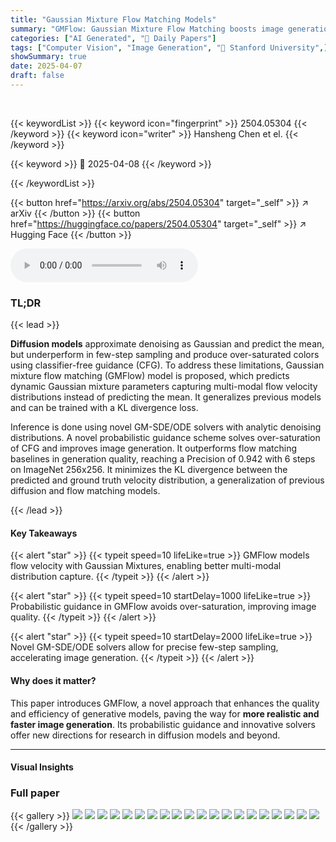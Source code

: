 ```yaml
---
title: "Gaussian Mixture Flow Matching Models"
summary: "GMFlow: Gaussian Mixture Flow Matching boosts image generation quality with fewer steps!"
categories: ["AI Generated", "🤗 Daily Papers"]
tags: ["Computer Vision", "Image Generation", "🏢 Stanford University",]
showSummary: true
date: 2025-04-07
draft: false
---
```


<br>

{{< keywordList >}}
{{< keyword icon="fingerprint" >}} 2504.05304 {{< /keyword >}}
{{< keyword icon="writer" >}} Hansheng Chen et el. {{< /keyword >}}
 
{{< keyword >}} 🤗 2025-04-08 {{< /keyword >}}
 
{{< /keywordList >}}

{{< button href="https://arxiv.org/abs/2504.05304" target="_self" >}}
↗ arXiv
{{< /button >}}
{{< button href="https://huggingface.co/papers/2504.05304" target="_self" >}}
↗ Hugging Face
{{< /button >}}



<audio controls>
    <source src="https://ai-paper-reviewer.com/2504.05304/podcast.wav" type="audio/wav">
    Your browser does not support the audio element.
</audio>


### TL;DR


{{< lead >}}

**Diffusion models** approximate denoising as Gaussian and predict the mean, but underperform in few-step sampling and produce over-saturated colors using classifier-free guidance (CFG). To address these limitations, Gaussian mixture flow matching (GMFlow) model is proposed, which predicts dynamic Gaussian mixture parameters capturing multi-modal flow velocity distributions instead of predicting the mean. It generalizes previous models and can be trained with a KL divergence loss.



Inference is done using novel GM-SDE/ODE solvers with analytic denoising distributions. A novel probabilistic guidance scheme solves over-saturation of CFG and improves image generation. It outperforms flow matching baselines in generation quality, reaching a Precision of 0.942 with 6 steps on ImageNet 256x256. It minimizes the KL divergence between the predicted and ground truth velocity distribution, a generalization of previous diffusion and flow matching models.

{{< /lead >}}


#### Key Takeaways

{{< alert "star" >}}
{{< typeit speed=10 lifeLike=true >}} GMFlow models flow velocity with Gaussian Mixtures, enabling better multi-modal distribution capture. {{< /typeit >}}
{{< /alert >}}

{{< alert "star" >}}
{{< typeit speed=10 startDelay=1000 lifeLike=true >}} Probabilistic guidance in GMFlow avoids over-saturation, improving image quality. {{< /typeit >}}
{{< /alert >}}

{{< alert "star" >}}
{{< typeit speed=10 startDelay=2000 lifeLike=true >}} Novel GM-SDE/ODE solvers allow for precise few-step sampling, accelerating image generation. {{< /typeit >}}
{{< /alert >}}

#### Why does it matter?
This paper introduces GMFlow, a novel approach that enhances the quality and efficiency of generative models, paving the way for **more realistic and faster image generation**. Its probabilistic guidance and innovative solvers offer new directions for research in diffusion models and beyond.

------
#### Visual Insights







### Full paper

{{< gallery >}}
<img src="https://ai-paper-reviewer.com/2504.05304/1.png" class="grid-w50 md:grid-w33 xl:grid-w25" />
<img src="https://ai-paper-reviewer.com/2504.05304/2.png" class="grid-w50 md:grid-w33 xl:grid-w25" />
<img src="https://ai-paper-reviewer.com/2504.05304/3.png" class="grid-w50 md:grid-w33 xl:grid-w25" />
<img src="https://ai-paper-reviewer.com/2504.05304/4.png" class="grid-w50 md:grid-w33 xl:grid-w25" />
<img src="https://ai-paper-reviewer.com/2504.05304/5.png" class="grid-w50 md:grid-w33 xl:grid-w25" />
<img src="https://ai-paper-reviewer.com/2504.05304/6.png" class="grid-w50 md:grid-w33 xl:grid-w25" />
<img src="https://ai-paper-reviewer.com/2504.05304/7.png" class="grid-w50 md:grid-w33 xl:grid-w25" />
<img src="https://ai-paper-reviewer.com/2504.05304/8.png" class="grid-w50 md:grid-w33 xl:grid-w25" />
<img src="https://ai-paper-reviewer.com/2504.05304/9.png" class="grid-w50 md:grid-w33 xl:grid-w25" />
<img src="https://ai-paper-reviewer.com/2504.05304/10.png" class="grid-w50 md:grid-w33 xl:grid-w25" />
<img src="https://ai-paper-reviewer.com/2504.05304/11.png" class="grid-w50 md:grid-w33 xl:grid-w25" />
<img src="https://ai-paper-reviewer.com/2504.05304/12.png" class="grid-w50 md:grid-w33 xl:grid-w25" />
<img src="https://ai-paper-reviewer.com/2504.05304/13.png" class="grid-w50 md:grid-w33 xl:grid-w25" />
<img src="https://ai-paper-reviewer.com/2504.05304/14.png" class="grid-w50 md:grid-w33 xl:grid-w25" />
<img src="https://ai-paper-reviewer.com/2504.05304/15.png" class="grid-w50 md:grid-w33 xl:grid-w25" />
<img src="https://ai-paper-reviewer.com/2504.05304/16.png" class="grid-w50 md:grid-w33 xl:grid-w25" />
<img src="https://ai-paper-reviewer.com/2504.05304/17.png" class="grid-w50 md:grid-w33 xl:grid-w25" />
<img src="https://ai-paper-reviewer.com/2504.05304/18.png" class="grid-w50 md:grid-w33 xl:grid-w25" />
<img src="https://ai-paper-reviewer.com/2504.05304/19.png" class="grid-w50 md:grid-w33 xl:grid-w25" />
<img src="https://ai-paper-reviewer.com/2504.05304/20.png" class="grid-w50 md:grid-w33 xl:grid-w25" />
{{< /gallery >}}